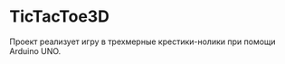 TicTacToe3D
===========

Проект реализует игру в трехмерные крестики-нолики при помощи Arduino UNO.

